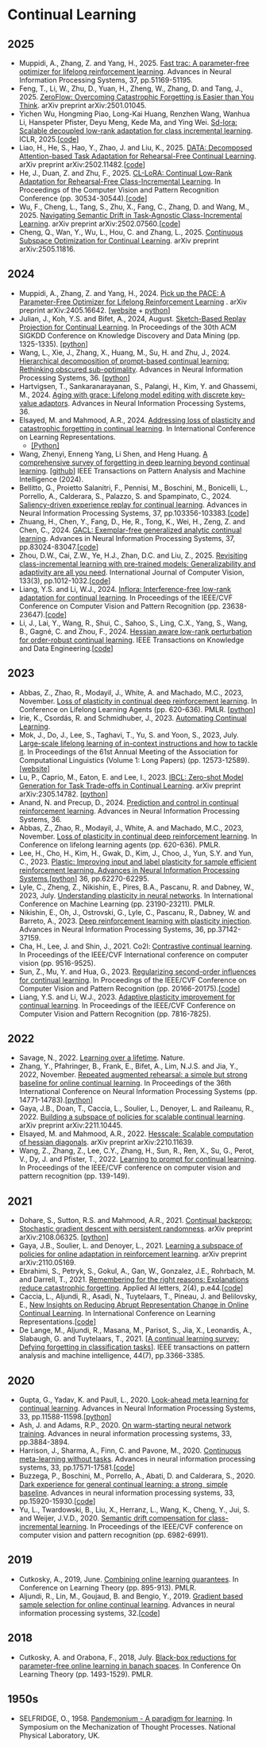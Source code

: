 # Continual Learning
## 2025
* Muppidi, A., Zhang, Z. and Yang, H., 2025. [Fast trac: A parameter-free optimizer for lifelong reinforcement learning](https://proceedings.neurips.cc/paper_files/paper/2024/file/5b76d77e7095c6480ed827b85f0c2878-Paper-Conference.pdf). Advances in Neural Information Processing Systems, 37, pp.51169-51195.
* Feng, T., Li, W., Zhu, D., Yuan, H., Zheng, W., Zhang, D. and Tang, J., 2025. [ZeroFlow: Overcoming Catastrophic Forgetting is Easier than You Think](https://arxiv.org/pdf/2501.01045). arXiv preprint arXiv:2501.01045.
* Yichen Wu, Hongming Piao, Long-Kai Huang, Renzhen Wang, Wanhua Li, Hanspeter Pfister, Deyu Meng, Kede Ma, and Ying Wei. [Sd-lora: Scalable decoupled low-rank adaptation for class incremental learning](https://arxiv.org/pdf/2501.13198). ICLR, 2025.[[code](https://github.com/WuYichen-97/SD-Lora-CL)]
* Liao, H., He, S., Hao, Y., Zhao, J. and Liu, K., 2025. [DATA: Decomposed Attention-based Task Adaptation for Rehearsal-Free Continual Learning](https://arxiv.org/pdf/2502.11482?). arXiv preprint arXiv:2502.11482.[[code](https://github.com/Xnhyacinth/DATA)]
* He, J., Duan, Z. and Zhu, F., 2025. [CL-LoRA: Continual Low-Rank Adaptation for Rehearsal-Free Class-Incremental Learning](https://openaccess.thecvf.com/content/CVPR2025/papers/He_CL-LoRA_Continual_Low-Rank_Adaptation_for_Rehearsal-Free_Class-Incremental_Learning_CVPR_2025_paper.pdf). In Proceedings of the Computer Vision and Pattern Recognition Conference (pp. 30534-30544).[[code](https://github.com/JiangpengHe/CL-LoRA)]
* Wu, F., Cheng, L., Tang, S., Zhu, X., Fang, C., Zhang, D. and Wang, M., 2025. [Navigating Semantic Drift in Task-Agnostic Class-Incremental Learning](https://arxiv.org/pdf/2502.07560). arXiv preprint arXiv:2502.07560.[[code](https://github.com/fwu11/MACIL.git)]
* Cheng, Q., Wan, Y., Wu, L., Hou, C. and Zhang, L., 2025. [Continuous Subspace Optimization for Continual Learning](https://arxiv.org/pdf/2505.11816). arXiv preprint arXiv:2505.11816.

## 2024

* Muppidi, A., Zhang, Z. and Yang, H., 2024. [Pick up the PACE: A Parameter-Free Optimizer for Lifelong Reinforcement Learning](https://arxiv.org/abs/2405.16642)
. arXiv preprint arXiv:2405.16642. [[website](https://computationalrobotics.seas.harvard.edu/TRAC/) + [python](https://github.com/ComputationalRobotics/TRAC?tab=readme-ov-file)]
* Julian, J., Koh, Y.S. and Bifet, A., 2024, August. [Sketch-Based Replay Projection for Continual Learning](https://dl.acm.org/doi/pdf/10.1145/3637528.3671714). In Proceedings of the 30th ACM SIGKDD Conference on Knowledge Discovery and Data Mining (pp. 1325-1335). [[python](https://github.com/jjul482/Sketched-Replay-Projection)]
* Wang, L., Xie, J., Zhang, X., Huang, M., Su, H. and Zhu, J., 2024. [Hierarchical decomposition of prompt-based continual learning: Rethinking obscured sub-optimality](https://proceedings.neurips.cc/paper_files/paper/2023/file/d9f8b5abc8e0926539ecbb492af7b2f1-Paper-Conference.pdf). Advances in Neural Information Processing Systems, 36. [[python](https://github.com/thu-ml/HiDe-Prompt)]
* Hartvigsen, T., Sankaranarayanan, S., Palangi, H., Kim, Y. and Ghassemi, M., 2024. [Aging with grace: Lifelong model editing with discrete key-value adaptors](https://proceedings.neurips.cc/paper_files/paper/2023/file/95b6e2ff961580e03c0a662a63a71812-Paper-Conference.pdf). Advances in Neural Information Processing Systems, 36.
* Elsayed, M. and Mahmood, A.R., 2024.
  [Addressing loss of plasticity and catastrophic forgetting in continual learning]().
  In International Conference on Learning Representations.
  * [[Python]](https://github.com/mohmdelsayed/upgd)
* Wang, Zhenyi, Enneng Yang, Li Shen, and Heng Huang. [A comprehensive survey of forgetting in deep learning beyond continual learning](https://arxiv.org/pdf/2307.09218). [[github](https://github.com/EnnengYang/Awesome-Forgetting-in-Deep-Learning)] IEEE Transactions on Pattern Analysis and Machine Intelligence (2024).
* Bellitto, G., Proietto Salanitri, F., Pennisi, M., Boschini, M., Bonicelli, L., Porrello, A., Calderara, S., Palazzo, S. and Spampinato, C., 2024. [Saliency-driven experience replay for continual learning](https://proceedings.neurips.cc/paper_files/paper/2024/file/bb1e9f32181a8d6a834670d5b3e1c48d-Paper-Conference.pdf). Advances in Neural Information Processing Systems, 37, pp.103356-103383.[[code](https://github.com/perceivelab/SER)]
* Zhuang, H., Chen, Y., Fang, D., He, R., Tong, K., Wei, H., Zeng, Z. and Chen, C., 2024. [GACL: Exemplar-free generalized analytic continual learning](https://arxiv.org/abs/2403.15706). Advances in Neural Information Processing Systems, 37, pp.83024-83047.[[code](https://github.com/CHEN-YIZHU/GACL)]
* Zhou, D.W., Cai, Z.W., Ye, H.J., Zhan, D.C. and Liu, Z., 2025. [Revisiting class-incremental learning with pre-trained models: Generalizability and adaptivity are all you need](https://arxiv.org/pdf/2303.07338). International Journal of Computer Vision, 133(3), pp.1012-1032.[[code](https://github.com/LAMDA-CL/RevisitingCIL)]
* Liang, Y.S. and Li, W.J., 2024. [Inflora: Interference-free low-rank adaptation for continual learning](https://openaccess.thecvf.com/content/CVPR2024/papers/Liang_InfLoRA_Interference-Free_Low-Rank_Adaptation_for_Continual_Learning_CVPR_2024_paper.pdf). In Proceedings of the IEEE/CVF Conference on Computer Vision and Pattern Recognition (pp. 23638-23647).[[code](https://github.com/liangyanshuo/InfLoRA)]
* Li, J., Lai, Y., Wang, R., Shui, C., Sahoo, S., Ling, C.X., Yang, S., Wang, B., Gagné, C. and Zhou, F., 2024. [Hessian aware low-rank perturbation for order-robust continual learning](https://arxiv.org/pdf/2311.15161). IEEE Transactions on Knowledge and Data Engineering.[[code](https://github.com/lijiaqi/HALRP)]


## 2023
* Abbas, Z., Zhao, R., Modayil, J., White, A. and Machado, M.C., 2023, November. [Loss of plasticity in continual deep reinforcement learning](https://www.nature.com/articles/s41586-024-07711-7). In Conference on Lifelong Learning Agents (pp. 620-636). PMLR. [[python](https://github.com/shibhansh/loss-of-plasticity)]
* Irie, K., Csordás, R. and Schmidhuber, J., 2023. [Automating Continual Learning](https://openreview.net/pdf?id=5twh6pM4SR).
* Mok, J., Do, J., Lee, S., Taghavi, T., Yu, S. and Yoon, S., 2023, July. [Large-scale lifelong learning of in-context instructions and how to tackle it](https://aclanthology.org/2023.acl-long.703.pdf). In Proceedings of the 61st Annual Meeting of the Association for Computational Linguistics (Volume 1: Long Papers) (pp. 12573-12589). [[website](https://aclanthology.org/2023.acl-long.703/)]
* Lu, P., Caprio, M., Eaton, E. and Lee, I., 2023. [IBCL: Zero-shot Model Generation for Task Trade-offs in Continual Learning](https://arxiv.org/pdf/2305.14782). arXiv preprint arXiv:2305.14782. [[python](https://github.com/ibcl-anon/ibcl)]
* Anand, N. and Precup, D., 2024. [Prediction and control in continual reinforcement learning](https://proceedings.neurips.cc/paper_files/paper/2023/file/c94bbbef466ab1b2cfa100e41413b3a8-Paper-Conference.pdf). Advances in Neural Information Processing Systems, 36.
* Abbas, Z., Zhao, R., Modayil, J., White, A. and Machado, M.C., 2023, November. [Loss of plasticity in continual deep reinforcement learning](https://proceedings.mlr.press/v232/abbas23a/abbas23a.pdf). In Conference on lifelong learning agents (pp. 620-636). PMLR.
* Lee, H., Cho, H., Kim, H., Gwak, D., Kim, J., Choo, J., Yun, S.Y. and Yun, C., 2023. [Plastic: Improving input and label plasticity for sample efficient reinforcement learning. Advances in Neural Information Processing Systems](https://proceedings.neurips.cc/paper_files/paper/2023/file/c464fc4516aca4e68f2a14e67c6f0402-Paper-Conference.pdf),[[python](https://github.com/dojeon-ai/plastic)] 36, pp.62270-62295.
* Lyle, C., Zheng, Z., Nikishin, E., Pires, B.A., Pascanu, R. and Dabney, W., 2023, July. [Understanding plasticity in neural networks](https://proceedings.mlr.press/v202/lyle23b/lyle23b.pdf). In International Conference on Machine Learning (pp. 23190-23211). PMLR.
* Nikishin, E., Oh, J., Ostrovski, G., Lyle, C., Pascanu, R., Dabney, W. and Barreto, A., 2023. [Deep reinforcement learning with plasticity injection](https://proceedings.neurips.cc/paper_files/paper/2023/file/75101364dc3aa7772d27528ea504472b-Paper-Conference.pdf). Advances in Neural Information Processing Systems, 36, pp.37142-37159.
* Cha, H., Lee, J. and Shin, J., 2021. Co2l: [Contrastive continual learning](https://openaccess.thecvf.com/content/ICCV2021/html/Cha_Co2L_Contrastive_Continual_Learning_ICCV_2021_paper.html). In Proceedings of the IEEE/CVF International conference on computer vision (pp. 9516-9525).
* Sun, Z., Mu, Y. and Hua, G., 2023. [Regularizing second-order influences for continual learning](https://openaccess.thecvf.com/content/CVPR2023/papers/Sun_Regularizing_Second-Order_Influences_for_Continual_Learning_CVPR_2023_paper.pdf). In Proceedings of the IEEE/CVF Conference on Computer Vision and Pattern Recognition (pp. 20166-20175).[[code](https://github.com/feifeiobama/InfluenceCL)]
* Liang, Y.S. and Li, W.J., 2023. [Adaptive plasticity improvement for continual learning](https://openaccess.thecvf.com/content/CVPR2023/papers/Liang_Adaptive_Plasticity_Improvement_for_Continual_Learning_CVPR_2023_paper.pdf). In Proceedings of the IEEE/CVF Conference on Computer Vision and Pattern Recognition (pp. 7816-7825).
## 2022
* Savage, N., 2022. [Learning over a lifetime](https://www.nature.com/articles/d41586-022-01962-y). Nature.
* Zhang, Y., Pfahringer, B., Frank, E., Bifet, A., Lim, N.J.S. and Jia, Y., 2022, November. [Repeated augmented rehearsal: a simple but strong baseline for online continual learning](https://papers.neurips.cc/paper_files/paper/2022/file/5ebbbac62b968254093023f1c95015d3-Paper-Conference.pdf). In Proceedings of the 36th International Conference on Neural Information Processing Systems (pp. 14771-14783).[[python](https://github.com/YaqianZhang/RepeatedAugmentedRehearsal/tree/master)]
* Gaya, J.B., Doan, T., Caccia, L., Soulier, L., Denoyer, L. and Raileanu, R., 2022. [Building a subspace of policies for scalable continual learning](https://arxiv.org/pdf/2211.10445). arXiv preprint arXiv:2211.10445.
* Elsayed, M. and Mahmood, A.R., 2022. [Hesscale: Scalable computation of hessian diagonals](https://arxiv.org/pdf/2210.11639). arXiv preprint arXiv:2210.11639.
* Wang, Z., Zhang, Z., Lee, C.Y., Zhang, H., Sun, R., Ren, X., Su, G., Perot, V., Dy, J. and Pfister, T., 2022. [Learning to prompt for continual learning](https://openaccess.thecvf.com/content/CVPR2022/papers/Wang_Learning_To_Prompt_for_Continual_Learning_CVPR_2022_paper.pdf). In Proceedings of the IEEE/CVF conference on computer vision and pattern recognition (pp. 139-149).

## 2021
* Dohare, S., Sutton, R.S. and Mahmood, A.R., 2021. [Continual backprop: Stochastic gradient descent with persistent randomness](https://arxiv.org/abs/2108.06325). arXiv preprint arXiv:2108.06325. [[python](https://github.com/shibhansh/loss-of-plasticity)]
* Gaya, J.B., Soulier, L. and Denoyer, L., 2021. [Learning a subspace of policies for online adaptation in reinforcement learning](https://arxiv.org/pdf/2110.05169). arXiv preprint arXiv:2110.05169.
* Ebrahimi, S., Petryk, S., Gokul, A., Gan, W., Gonzalez, J.E., Rohrbach, M. and Darrell, T., 2021. [Remembering for the right reasons: Explanations reduce catastrophic forgetting](https://openreview.net/pdf?id=tHgJoMfy6nI). Applied AI letters, 2(4), p.e44.[[code](https://github.com/SaynaEbrahimi/Remembering-for-the-Right-Reasons)]
* Caccia, L., Aljundi, R., Asadi, N., Tuytelaars, T., Pineau, J. and Belilovsky, E., [New Insights on Reducing Abrupt Representation Change in Online Continual Learning](https://arxiv.org/pdf/2104.05025). In International Conference on Learning Representations.[[code](https://github.com/pclucas14/AML)]
* De Lange, M., Aljundi, R., Masana, M., Parisot, S., Jia, X., Leonardis, A., Slabaugh, G. and Tuytelaars, T., 2021. [[A continual learning survey: Defying forgetting in classification tasks](https://arxiv.org/pdf/1909.08383)]. IEEE transactions on pattern analysis and machine intelligence, 44(7), pp.3366-3385.
## 2020
* Gupta, G., Yadav, K. and Paull, L., 2020. [Look-ahead meta learning for continual learning](https://proceedings.neurips.cc/paper_files/paper/2020/file/85b9a5ac91cd629bd3afe396ec07270a-Paper.pdf). Advances in Neural Information Processing Systems, 33, pp.11588-11598.[[python](https://github.com/montrealrobotics/La-MAML?tab=readme-ov-file)]
* Ash, J. and Adams, R.P., 2020. [On warm-starting neural network training](https://proceedings.neurips.cc/paper/2020/file/288cd2567953f06e460a33951f55daaf-Paper.pdf). Advances in neural information processing systems, 33, pp.3884-3894.
* Harrison, J., Sharma, A., Finn, C. and Pavone, M., 2020. [Continuous meta-learning without tasks](https://proceedings.neurips.cc/paper/2020/file/cc3f5463bc4d26bc38eadc8bcffbc654-Paper.pdf). Advances in neural information processing systems, 33, pp.17571-17581.[[code](https://github.com/StanfordASL/moca)]
* Buzzega, P., Boschini, M., Porrello, A., Abati, D. and Calderara, S., 2020. [Dark experience for general continual learning: a strong, simple baseline](https://proceedings.neurips.cc/paper/2020/file/b704ea2c39778f07c617f6b7ce480e9e-Paper.pdf). Advances in neural information processing systems, 33, pp.15920-15930.[[code](https://github.com/aimagelab/mammoth)]
* Yu, L., Twardowski, B., Liu, X., Herranz, L., Wang, K., Cheng, Y., Jui, S. and Weijer, J.V.D., 2020. [Semantic drift compensation for class-incremental learning](https://openaccess.thecvf.com/content_CVPR_2020/papers/Yu_Semantic_Drift_Compensation_for_Class-Incremental_Learning_CVPR_2020_paper.pdf). In Proceedings of the IEEE/CVF conference on computer vision and pattern recognition (pp. 6982-6991).
## 2019
* Cutkosky, A., 2019, June. [Combining online learning guarantees](https://proceedings.mlr.press/v99/cutkosky19b/cutkosky19b.pdf). In Conference on Learning Theory (pp. 895-913). PMLR.
* Aljundi, R., Lin, M., Goujaud, B. and Bengio, Y., 2019. [Gradient based sample selection for online continual learning](https://proceedings.neurips.cc/paper_files/paper/2019/file/e562cd9c0768d5464b64cf61da7fc6bb-Paper.pdf). Advances in neural information processing systems, 32.[[code](https://github.com/rahafaljundi/Gradient-based-Sample-Selection)]
## 2018
* Cutkosky, A. and Orabona, F., 2018, July. [Black-box reductions for parameter-free online learning in banach spaces](https://proceedings.mlr.press/v75/cutkosky18a/cutkosky18a.pdf). In Conference On Learning Theory (pp. 1493-1529). PMLR.

## 1950s

* SELFRIDGE, O., 1958.
  [Pandemonium - A paradigm for learning](http://www.incompleteideas.net/papers/pandemonium2.pdf).
  In Symposium on the Mechanization of Thought Processes. National Physical Laboratory, UK.
